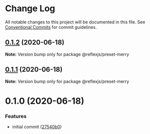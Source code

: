 # Change Log

All notable changes to this project will be documented in this file.
See [Conventional Commits](https://conventionalcommits.org) for commit guidelines.

## [0.1.2](https://github.com/reflexjs/reflex/compare/@reflexjs/preset-merry@0.1.1...@reflexjs/preset-merry@0.1.2) (2020-06-18)

**Note:** Version bump only for package @reflexjs/preset-merry





## [0.1.1](https://github.com/reflexjs/reflex/compare/@reflexjs/preset-merry@0.1.0...@reflexjs/preset-merry@0.1.1) (2020-06-18)

**Note:** Version bump only for package @reflexjs/preset-merry





# 0.1.0 (2020-06-18)


### Features

* initial commit ([27540b0](https://github.com/reflexjs/reflex/commit/27540b022a849212a21894b05df928e5e6b19456))
